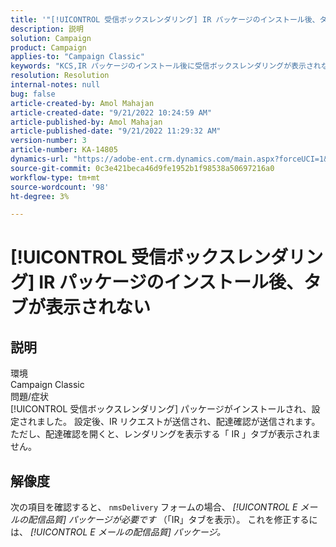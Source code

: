 ```yaml
---
title: '"[!UICONTROL 受信ボックスレンダリング] IR パッケージのインストール後、タブが表示されない»'
description: 説明
solution: Campaign
product: Campaign
applies-to: "Campaign Classic"
keywords: "KCS,IR パッケージのインストール後に受信ボックスレンダリングが表示されない"
resolution: Resolution
internal-notes: null
bug: false
article-created-by: Amol Mahajan
article-created-date: "9/21/2022 10:24:59 AM"
article-published-by: Amol Mahajan
article-published-date: "9/21/2022 11:29:32 AM"
version-number: 3
article-number: KA-14805
dynamics-url: "https://adobe-ent.crm.dynamics.com/main.aspx?forceUCI=1&pagetype=entityrecord&etn=knowledgearticle&id=e3c02ba3-9739-ed11-9db1-002248086cae"
source-git-commit: 0c3e421beca46d9fe1952b1f98538a50697216a0
workflow-type: tm+mt
source-wordcount: '98'
ht-degree: 3%

---
```


# [!UICONTROL 受信ボックスレンダリング] IR パッケージのインストール後、タブが表示されない

## 説明

環境<br>
Campaign Classic
<br>問題/症状<br>
[!UICONTROL 受信ボックスレンダリング] パッケージがインストールされ、設定されました。 設定後、IR リクエストが送信され、配達確認が送信されます。 ただし、配達確認を開くと、レンダリングを表示する「 IR 」タブが表示されません。


## 解像度


次の項目を確認すると、 ``nmsDelivery`` フォームの場合、 *[!UICONTROL E メールの配信品質]* *パッケージが必要です* （「IR」タブを表示）。 これを修正するには、 *[!UICONTROL E メールの配信品質] パッケージ。*
